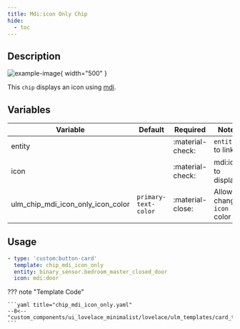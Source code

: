 ```yaml
---
title: Mdi:icon Only Chip
hide:
  - toc
---
```

<!-- markdownlint-disable MD046 -->

## Description

![example-image](../../assets/img/ulm_chips/chip_mdi_icon_only.png){ width="500" }

This `chip` displays an icon using [mdi](https://materialdesignicons.com/).

## Variables

| Variable | Default | Required         | Notes             |
|----------|---------|------------------|-------------------|
| entity                             |         | :material-check: | `entity` to link     |
| icon                               |         | :material-check: | mdi:icon to display  |
| ulm_chip_mdi_icon_only_icon_color  | `primary-text-color` | :material-close: | Allow to change `icon` color |

## Usage

```yaml
- type: 'custom:button-card'
  template: chip_mdi_icon_only
  entity: binary_sensor.bedroom_master_closed_door
  icon: mdi:door
```

??? note "Template Code"

    ```yaml title="chip_mdi_icon_only.yaml"
    --8<-- "custom_components/ui_lovelace_minimalist/lovelace/ulm_templates/card_templates/chips/chip_mdi_icon_only.yaml"
    ```
